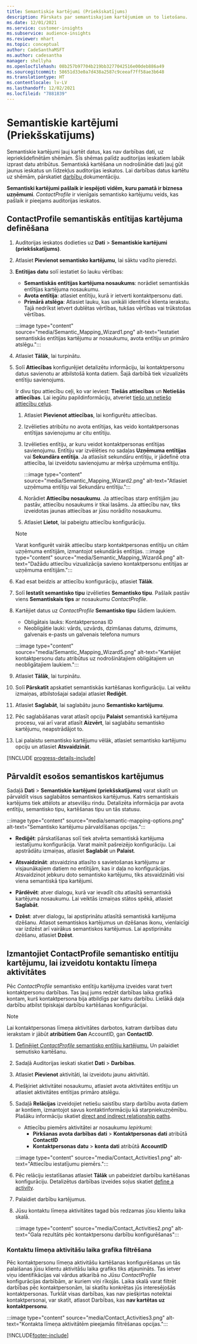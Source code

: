 ```yaml
---
title: Semantiskie kartējumi (Priekšskatījums)
description: Pārskats par semantiskajiem kartējumiem un to lietošanu.
ms.date: 12/01/2021
ms.service: customer-insights
ms.subservice: audience-insights
ms.reviewer: mhart
ms.topic: conceptual
author: CadeSanthaMSFT
ms.author: cadesantha
manager: shellyha
ms.openlocfilehash: 08b257b97704b219bb3277042516e00deb886a49
ms.sourcegitcommit: 58651d33e0a7d438a2587c9ceeaf7ff58ae3b648
ms.translationtype: HT
ms.contentlocale: lv-LV
ms.lasthandoff: 12/02/2021
ms.locfileid: "7881839"
---
```

# <a name="semantic-mappings-preview"></a>Semantiskie kartējumi (Priekšskatījums)

Semantiskie kartējumi ļauj kartēt datus, kas nav darbības dati, uz iepriekšdefinētām shēmām. Šīs shēmas palīdz auditorijas ieskatiem labāk izprast datu atribūtus. Semantiskā kartēšana un nodrošinātie dati ļauj gūt jaunus ieskatus un līdzekļus auditorijas ieskatos. Lai darbības datus kartētu uz shēmām, pārskatiet [darbību ](activities.md) dokumentāciju.

**Semantiski kartējumi pašlaik ir iespējoti vidēm, kuru pamatā ir biznesa uzņēmumi**. *ContactProfile* ir vienīgais semantisko kartējumu veids, kas pašlaik ir pieejams auditorijas ieskatos.

## <a name="define-a-contactprofile-semantic-entity-mapping"></a>ContactProfile semantiskās entītijas kartējuma definēšana

1. Auditorijas ieskatos dodieties uz **Dati** > **Semantiskie kartējumi (priekšskatījums)**.

1. Atlasiet **Pievienot semantisko kartējumu**, lai sāktu vadīto pieredzi.

1. **Entītijas datu** solī iestatiet šo lauku vērtības:

   - **Semantiskās entītijas kartējuma nosaukums**: norādiet semantiskās entītijas kartējuma nosaukumu.
   - **Avota entītija**: atlasiet entītiju, kurā ir ietverti kontaktpersonu dati.
   - **Primārā atslēga**: Atlasiet lauku, kas unikāli identificē klienta ierakstu. Tajā nedrīkst ietvert dublētas vērtības, tukšas vērtības vai trūkstošas vērtības.

   :::image type="content" source="media/Semantic_Mapping_Wizard1.png" alt-text="Iestatiet semantiskās entītijas kartējumu ar nosaukumu, avota entītiju un primāro atslēgu.":::

1. Atlasiet **Tālāk**, lai turpinātu.

1. Solī **Attiecības** konfigurējiet detalizētu informāciju, lai kontaktpersonu datus savienotu ar atbilstošā konta datiem. Šajā darbībā tiek vizualizēts entītiju savienojums.  

   Ir divu tipu attiecību ceļi, ko var ieviest: **Tiešās attiecības** un **Netiešās attiecības**. Lai iegūtu papildinformāciju, atveriet [tiešo un netiešo attiecību ceļus](relationships.md#relationship-paths).

   1. Atlasiet **Pievienot attiecības**, lai konfigurētu attiecības.
   1. Izvēlieties atribūtu no avota entītijas, kas veido kontaktpersonas entītijas savienojumu ar citu entītiju.
   1. Izvēlieties entītiju, ar kuru veidot kontaktpersonas entītijas savienojumu. Entītiju var izvēlēties no sadaļas **Uzņēmuma entītijas** vai **Sekundāra entītija**. Ja atlasīsit sekundāru entītiju, ir jādefinē otra attiecība, lai izveidotu savienojumu ar mērķa uzņēmuma entītiju.

      :::image type="content" source="media/Semantic_Mapping_Wizard2.png" alt-text="Atlasiet uzņēmuma entītiju vai Sekundāru entītiju.":::

   1. Norādiet **Attiecību nosaukumu**. Ja attiecības starp entītijām jau pastāv, attiecību nosaukums ir tikai lasāms. Ja attiecību nav, tiks izveidotas jaunas attiecības ar jūsu norādīto nosaukumu.
   1. Atlasiet **Lietot**, lai pabeigtu attiecību konfigurāciju.

   > [!NOTE]
   > Varat konfigurēt vairāk attiecību starp kontaktpersonas entītiju un citām uzņēmuma entītijām, izmantojot sekundārās entītijas.
   >  :::image type="content" source="media/Semantic_Mapping_Wizard4.png" alt-text="Dažādu attiecību vizualizācija savieno kontaktpersonu entītijas ar uzņēmuma entītijām.":::

1. Kad esat beidzis ar attiecību konfigurāciju, atlasiet **Tālāk**.

1. Solī **Iestatīt semantisko tipu** izvēlieties **Semantisko tipu**. Pašlaik pastāv viens **Semantiskais tips** ar nosaukumu *ContactProfile*.

1. Kartējiet datus uz *ContactProfile* **Semantisko tipu** šādiem laukiem.
   - Obligātais lauks: Kontaktpersonas ID
   - Neobligātie lauki: vārds, uzvārds, dzimšanas datums, dzimums, galvenais e-pasts un galvenais telefona numurs

   :::image type="content" source="media/Semantic_Mapping_Wizard5.png" alt-text="Kartējiet kontaktpersonu datu atribūtus uz nodrošinātajiem obligātajiem un neobligātajiem laukiem.":::

1. Atlasiet **Tālāk**, lai turpinātu.

1. Solī **Pārskatīt** apskatiet semantiskās kartēšanas konfigurāciju. Lai veiktu izmaiņas, atbilstošajai sadaļai atlasiet **Rediģēt**.

1. Atlasiet **Saglabāt**, lai saglabātu jauno **Semantisko kartējumu**.

1. Pēc saglabāšanas varat atlasīt opciju **Palaist** semantiskā kartējuma procesu, vai arī varat atlasīt **Aizvērt**, lai saglabātu semantisko kartējumu, neapstrādājot to.

1. Lai palaistu semantisko kartējumu vēlāk, atlasiet semantisko kartējumu opciju un atlasiet **Atsvaidzināt**.

[!INCLUDE [progress-details-include](../includes/progress-details-pane.md)]

## <a name="manage-existing-semantic-mappings"></a>Pārvaldīt esošos semantiskos kartējumus

Sadaļā **Dati** > **Semantiskie kartējumi (priekšskatījums)** varat skatīt un pārvaldīt visus saglabātos semantiskos kartējumus. Katrs semantiskais kartējums tiek attēlots ar atsevišķu rindu. Detalizēta informācija par avota entītiju, semantisko tipu, kartēšanas tipu un tās statusu.

:::image type="content" source="media/semantic-mapping-options.png" alt-text="Semantisko kartējumu pārvaldīšanas opcijas.":::

- **Rediģēt**: pārskatīšanas solī tiek atvērta semantiskā kartējuma iestatījumu konfigurācija. Varat mainīt pašreizējo konfigurāciju. Lai apstrādātu izmaiņas, atlasiet **Saglabāt** un **Palaist**.

- **Atsvaidzināt**: atsvaidzina atlasīto s savietošanas kartējumu ar visjaunākajiem datiem no entītijām, kas ir daļa no konfigurācijas. Atsvaidzinot jebkuru doto semantisko kartējumu, tiks atsvaidzināti visi viena semantiskā tipa kartējumi.

- **Pārdēvēt**: atver dialogu, kurā var ievadīt citu atlasītā semantiskā kartējuma nosaukumu. Lai veiktās izmaiņas stātos spēkā, atlasiet **Saglabāt**.

- **Dzēst**: atver dialogu, lai apstiprinātu atlasītā semantiskā kartējuma dzēšanu. Atlasot semantiskos kartējumus un dzēšanas ikonu, vienlaicīgi var izdzēst arī vairākus semantiskos kartējumus. Lai apstiprinātu dzēšanu, atlasiet **Dzēst**.

## <a name="use-a-contactprofile-semantic-entity-mapping-to-create-contact-level-activities"></a>Izmantojiet ContactProfile semantisko entītiju kartējumu, lai izveidotu kontaktu līmeņa aktivitātes

Pēc *ContactProfile* semantisko entītiju kartējuma izveides varat tvert kontaktpersonu darbības. Tas ļauj jums redzēt darbības laika grafikā kontam, kurš kontaktpersona bija atbildīgs par katru darbību. Lielākā daļa darbību atbilst tipiskajai darbību kartēšanas konfigurācijai.

   > [!NOTE]
   > Lai kontaktpersonas līmeņa aktivitātes darbotos, katram darbības datu ierakstam ir jābūt **atribūtiem Gan** AccountID, gan **ContactID**.

1. [Definējiet *ContactProfile* semantisko entītiju kartējumu.](#define-a-contactprofile-semantic-entity-mapping) Un palaidiet semutisko kartēšanu.

1. Sadaļā Auditorijas ieskati skatiet **Dati** > **Darbības**.

1. Atlasiet **Pievienot** aktivitāti, lai izveidotu jaunu aktivitāti.

1. Piešķiriet aktivitātei nosaukumu, atlasiet avota aktivitātes entītiju un atlasiet aktivitātes entītijas primāro atslēgu.

1. Sadaļā **Relācijas** izveidojiet netiešu saistību starp darbību avota datiem ar kontiem, izmantojot savus kontaktinformāciju kā starpniekuzņēmību. Plašāku informāciju skatiet [direct and indirect relationship paths](relationships.md#relationship-paths).
   - Attiecību piemērs aktivitātei ar nosaukumu *Iepirkumi*:
      - **Pirkšanas avota darbības dati** > **Kontaktpersonas dati** atribūtā **ContactID**
      - **Kontaktpersonas datu** > **konta dati** atribūtā **AccountID**

   :::image type="content" source="media/Contact_Activities1.png" alt-text="Attiecību iestatījumu piemērs.":::

1. Pēc relāciju iestatīšanas atlasiet **Tālāk** un pabeidziet darbību kartēšanas konfigurāciju. Detalizētus darbības izveides soļus skatiet [define a activity](activities.md).

1. Palaidiet darbību kartējumus.

1. Jūsu kontaktu līmeņa aktivitātes tagad būs redzamas jūsu klientu laika skalā.

   :::image type="content" source="media/Contact_Activities2.png" alt-text="Gala rezultāts pēc kontaktpersonu darbību konfigurēšanas":::

### <a name="contact-level-activity-timeline-filtering"></a>Kontaktu līmeņa aktivitāšu laika grafika filtrēšana

Pēc kontaktpersonu līmeņa aktivitāšu kartēšanas konfigurēšanas un tās palaišanas jūsu klientu aktivitāšu laika grafiks tiks atjaunināts. Tas ietver viņu identifikācijas vai vārdus atkarībā no *Jūsu ContactProfile* konfigurācijas darbībām, ar kuriem viņi rīkojās. Laika skalā varat filtrēt darbības pēc kontaktpersonām, lai skatītu konkrētas jūs interesējošās kontaktpersonas. Turklāt visas darbības, kas nav piešķirtas noteiktai kontaktpersonai, var skatīt, atlasot Darbības, kas **nav kartētas uz kontaktpersonu**.

   :::image type="content" source="media/Contact_Activities3.png" alt-text="Kontakta līmeņa aktivitātēm pieejamās filtrēšanas opcijas.":::

[!INCLUDE[footer-include](../includes/footer-banner.md)]
